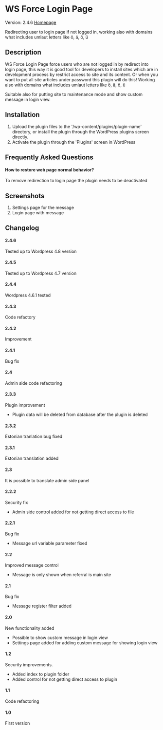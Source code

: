 # WS Force Login Page

Version: 2.4.6
[Homepage](http://www.silvermuru.ee/en/wordpress/plugins/ws-force-login-page/)

Redirecting user to login page if not logged in, working also with domains what includes umlaut letters like ö, ä, õ, ü

## Description

WS Force Login Page force users who are not logged in by redirect into login page, this way it is good tool for developers to install sites which are in development process by restrict access to site and its content. Or when you want to put all site articles under password this plugin will do this! Working also with domains what includes umlaut letters like ö, ä, õ, ü

Suitable also for putting site to maintenance mode and show custom message in login view.

## Installation

1. Upload the plugin files to the '/wp-content/plugins/plugin-name' directory, or install the plugin through the WordPress plugins screen directly.
2. Activate the plugin through the 'Plugins' screen in WordPress


## Frequently Asked Questions

#### How to restore web page normal behavior?

To remove redirection to login page the plugin needs to be deactivated


## Screenshots

1. Settings page for the message
2. Login page with message


## Changelog

#### 2.4.6

Tested up to Wordpress 4.8 version

#### 2.4.5

Tested up to Wordpress 4.7 version

#### 2.4.4

Wordpress 4.6.1 tested

#### 2.4.3

Code refactory

#### 2.4.2

Improvement

#### 2.4.1

Bug fix

#### 2.4

Admin side code refactoring

#### 2.3.3

Plugin improvement

* Plugin data will be deleted from database after the plugin is deleted

#### 2.3.2

Estonian tranlation bug fixed

#### 2.3.1

Estonian translation added

#### 2.3

It is possible to translate admin side panel

#### 2.2.2

Security fix

* Admin side control added for not getting direct access to file

#### 2.2.1

Bug fix

* Message url variable parameter fixed

#### 2.2

Improved message control

* Message is only shown when referral is main site

#### 2.1

Bug fix

* Message register filter added

#### 2.0

New functionality added

* Possible to show custom message in login view
* Settings page added for adding custom message for showing login view

#### 1.2

Security improvements.

* Added index to plugin folder
* Added control for not getting direct access to plugin

#### 1.1

Code refactoring

#### 1.0

First version
